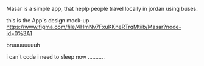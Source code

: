 Masar is a simple app, that heplp people travel locally in jordan using buses.




this is the App`s design mock-up https://www.figma.com/file/4HmNv7FxuKKneRTrqMtiib/Masar?node-id=0%3A1


bruuuuuuuuh 

i can't code i need to sleep now ...........
